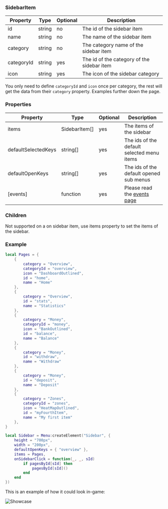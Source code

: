 ### SidebarItem
| Property            | Type                         | Optional | Description                                          |
|-                    |-                             |-         |-                                                     |
| id                  | string                       | no       | The id of the sidebar item                           |
| name                | string                       | no       | The name of the sidebar item                         |
| category            | string                       | no      | The category name of the sidebar item                 |
| categoryId          | string                       | yes      | The id of the category of the sidebar item           |
| icon                | string                       | yes      | The icon of the sidebar category                     |

You only need to define `categoryId` and `icon` once per category, the rest will get the data from their `category` property. Examples further down the page.

### Properties
| Property            | Type                         | Optional | Description                                          |
|-                    |-                             |-         |-                                                     |
| items               | SidebarItem[]                | yes      | The items of the sidebar                             |
| defaultSelectedKeys | string[]                     | yes      | The ids of the default selected menu items           |
| defaultOpenKeys     | string[]                     | yes      | The ids of the default opened sub menus              |
| [events]            | function                     | yes      | Please read the [events page](Events)                |

### Children
Not supported on a on sidebar item, use items property to set the items of the sidebar.

### Example
```lua
local Pages = {
    {
        category = "Overview",
        categoryId = "overview",
        icon = "DashboardOutlined",
        id = "home",
        name = "Home"
    },
    {
        category = "Overview",
        id = "stats",
        name = "Statistics"
    },
    {
        category = "Money",
        categoryId = "money",
        icon = "BankOutlined",
        id = "balance",
        name = "Balance"
    },
    {
        category = "Money",
        id = "withdraw",
        name = "Withdraw"
    },
    {
        category = "Money",
        id = "deposit",
        name = "Deposit"
    },
    {
        category = "Zones",
        categoryId = "zones",
        icon = "HeatMapOutlined",
        id = "myFourthItem",
        name = "My first item"
    },
}

local Sidebar = Menu:createElement("Sidebar", {
    height = "700px",
    width = "200px",
    defaultOpenKeys = { "overview" },
    items = Pages,
    onSidebarClick = function(_, _, sId)
        if pagesById[sId] then
            pagesById[sId]()
        end
    end
})
```
This is an example of how it could look in-game:<p/>
![Showcase](https://i.imgur.com/owDJknf.jpeg)